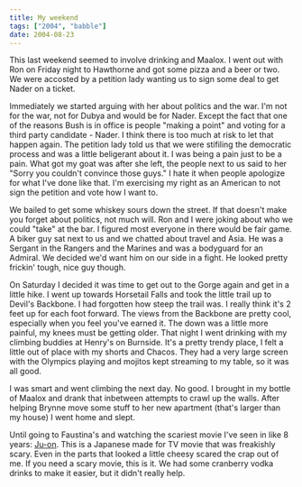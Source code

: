 ```yaml
---
title: My weekend
tags: ["2004", "babble"]
date: 2004-08-23
---
```

This last weekend seemed to involve drinking and Maalox.  I went out with Ron on Friday night to Hawthorne and got some pizza and a beer or two.  We were accosted by a petition lady wanting us to sign some deal to get Nader on a ticket.

Immediately we started arguing with her about politics and the war.  I'm not for the war, not for Dubya and would be for Nader.  Except the fact that one of the reasons Bush is in office is people "making a point" and voting for a third party candidate - Nader.  I think there is too much at risk to let that happen again.  The petition lady told us that we were stifiling the democratic process and was a little beligerant about it.  I was being a pain just to be a pain.  What got my goat was after she left, the people next to us said to her "Sorry you couldn't convince those guys."  I hate it when people apologize for what I've done like that.  I'm exercising my right as an American to not sign the petition and vote how I want to.

We bailed to get some whiskey sours down the street.  If that doesn't make you forget about politics, not much will.  Ron and I were joking about who we could "take" at the bar.  I figured most everyone in there would be fair game.  A biker guy sat next to us and we chatted about travel and Asia.  He was a Sergant in the Rangers and the Marines and was a bodyguard for an Admiral.  We decided we'd want him on our side in a fight.  He looked pretty frickin' tough, nice guy though.

On Saturday I decided it was time to get out to the Gorge again and get in a little hike.  I went up towards Horsetail Falls and took the little trail up to Devil's Backbone.  I had forgotten how steep the trail was.  I really think it's 2 feet up for each foot forward.  The views from the Backbone are pretty cool, especially when you feel you've earned it.  The down was a little more painful, my knees must be getting older.
That night I went drinking with my climbing buddies at Henry's on Burnside.  It's a pretty trendy place, I felt a little out of place with my shorts and Chacos.  They had a very large screen with the Olympics playing and mojitos kept streaming to my table, so it was all good.

I was smart and went climbing the next day.  No good.  I brought in my bottle of Maalox and drank that inbetween attempts to crawl up the walls.  After helping Brynne move some stuff to her new apartment (that's larger than my house) I went home and slept.

Until going to Faustina's and watching the scariest movie I've seen in like 8 years: <a href="http://www.mandiapple.com/snowblood/juontv.htm">Ju-on</a>.  This is a Japanese made for TV movie that was freakishly scary.  Even in the parts that looked a little cheesy scared the crap out of me.  If you need a scary movie, this is it.  We had some cranberry vodka drinks to make it easier, but it didn't really help.
